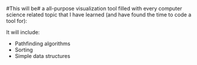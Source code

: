 #This will be#
a all-purpose visualization tool filled with every computer science related topic that I have learned (and have found the time to code a tool for):

It will include:
- Pathfinding algorithms
- Sorting
- Simple data structures